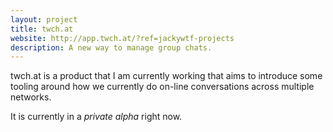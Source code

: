 ```yaml
---
layout: project
title: twch.at
website: http://app.twch.at/?ref=jackywtf-projects
description: A new way to manage group chats.
---
```


twch.at is a product that I am currently working that aims to introduce some
tooling around how we currently do on-line conversations across multiple
networks.

It is currently in a _private alpha_ right now.
